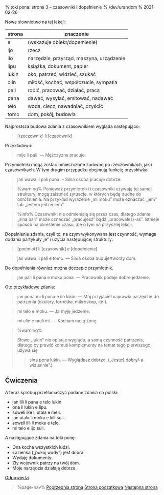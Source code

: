 % toki pona: strona 3 – czasowniki i dopełnienie
% /dev/urandom
% 2021-02-26

Nowe słownictwo na tej lekcji:

| strona | znaczenie |
|----|----|
| e | (wskazuje obiekt/dopełnienie) |
| ijo | rzecz |
| ilo | narzędzie, przyrząd, maszyna, urządzenie |
| lipu | książka, dokument, papier |
| lukin | oko, patrzeć, widzieć, szukać |
| olin | miłość, kochać, współczucie, sympatia |
| pali | robić, pracować, działać, praca |
| pana | dawać, wysyłać, emitować, nadawać |
| telo | woda, ciecz, nawadniać, czyścić |
| tomo | dom, pokój, budowla |

Najprostsza budowa zdania z czasownikiem wygląda następująco:

> [rzeczownik] li [czasownik]

Przykładowo:

> mije li pali. — Mężczyzna pracuje.

Przymiotniki mogą zostać umieszczone zarówno po rzeczownikach,
jak i czasownikach. W tym drugim przypadku obejmują funkcję przysłówka.

> jan wawa li pali pona. – Silna osoba pracuje dobrze.

> %warning%
> Ponieważ przymiotniki i czasowniki używają tej samej struktury,
> mogą zaistnieć sytuacje, w których będą trudne do odróżnienia.
> Na przykład wyrażenie „mi moku” może oznaczać „jem” lub „jestem jedzeniem”.

> %info%
> Czasowniki nie odmieniają się przez czas, dlatego zdanie „sina pali”
> może oznaczać „pracujesz” bądź „pracowałeś/-aś”. Istnieje sposób na określenie
> czasu, ale o tym na przyszłej lekcji.

Dopełnienie zdania, czyli to, na czym wykonywana jest czynność, wymaga
dodania partykuły „e” i użycia następującej struktury:

> [podmiot] li [czasownik] e [dopełnienie]

> jan wawa li pali e tomo. — Silna osoba buduje/tworzy dom.

Do dopełnienia również można doczepić przymiotnik.

> jan pali li pana e moku pona. — Pracownik podaje dobre jedzenie.

Oto przykładowe zdania:

> jan pona mi li pona e ilo lukin. — Mój przyjaciel naprawia narzędzie
> do patrzenia (okulary, lornetka, mikroskop, itd.).

> mi telo e moku. — Ja myję jedzenie.

> mi olin e meli mi. — Kocham moją żonę.

> %warning%
>
> Słowo „lukin” nie opisuje wyglądu, a samą czynność patrzenia, dlatego
> by prawić komuś komplementy na temat tego pierwszego, używa się
>
> > sina pona lukin. — Wyglądasz dobrze. („Jesteś dobry/-a wizualnie”.)
>

## Ćwiczenia

A teraz spróbuj przetłumaczyć podane zdania na polski:

* jan lili li pana e telo lukin.
* ona li lukin e lipu.
* soweli ike li utala e meli.
* jan utala li moku e kili suli.
* soweli lili li moku e telo.
* mi telo e ijo suli.

A następujące zdania na toki ponę:

* Ona kocha wszystkich ludzi.
* Łazienka („pokój wody”) jest dobra.
* Wydaję dokumenty.
* Zły wojownik patrzy na twój dom.
* Moje narzędzia działają dobrze.

[Odpowiedzi](pl/answers#p3)

> %page-nav%
> [Poprzednia strona](pl/2)
> [Strona początkowa](pl)
> [Następna strona](pl/4)
